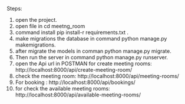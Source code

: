 Steps:
1) open the project.
2) open file in cd meetng_room
3) command install pip install-r requirements.txt .
4) make migrations the database in command python manage.py makemigrations.
5) after migrate the models in comman python manage.py migrate.
6) Then run the server in command python manage.py runserver.
7) open the Api url in POSTMAN for create meeting rooms: http://localhost:8000/api/create-meeting-room/
8) check the meeting room: http://localhost:8000/api/meeting-rooms/
9) For booking : http://localhost:8000/api/bookings/
10) for check the available meeting rooms: http://localhost:8000/api/available-meeting-rooms/
   
